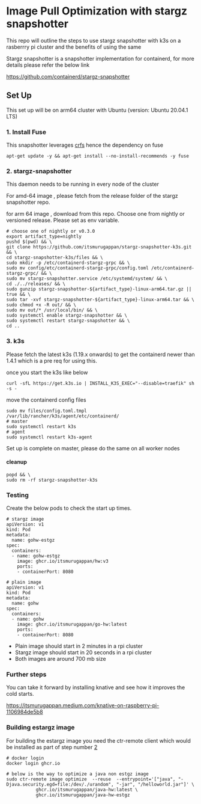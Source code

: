# Image Pull Optimization with stargz snapshotter 

This repo will outline the steps to use stargz snapshotter with k3s on a 
rasberrry pi cluster and the benefits of using the same

Stargz snapshotter is a snapshotter implementation for containerd, for more details 
please refer the below link

https://github.com/containerd/stargz-snapshotter

## Set Up

This set up will be on arm64 cluster with Ubuntu (version: Ubuntu 20.04.1 LTS)

### 1. Install Fuse

This snapshotter leverages [crfs](https://github.com/google/crfs) hence the 
dependency on fuse

```shell
apt-get update -y && apt-get install --no-install-recommends -y fuse
```

### 2. stargz-snapshotter

This daemon needs to be running in every node of the cluster

For amd-64 image , please fetch from the release folder of the stargz snapshotter repo.

for arm 64 image , download from this repo. Choose one from nightly or versioned release. Please set as env variable.

```shell
# choose one of nightly or v0.3.0
export artifact_type=nightly
pushd $(pwd) && \
git clone https://github.com/itsmurugappan/stargz-snapshotter-k3s.git && \
cd stargz-snapshotter-k3s/files && \
sudo mkdir -p /etc/containerd-stargz-grpc && \
sudo mv config/etc/containerd-stargz-grpc/config.toml /etc/containerd-stargz-grpc/ && \
sudo mv stargz-snapshotter.service /etc/systemd/system/ && \
cd ./../releases/ && \
sudo gunzip stargz-snapshotter-${artifact_type}-linux-arm64.tar.gz || true && \
sudo tar -xvf stargz-snapshotter-${artifact_type}-linux-arm64.tar && \
sudo chmod +x -R out/ && \
sudo mv out/* /usr/local/bin/ && \
sudo systemctl enable stargz-snapshotter && \
sudo systemctl restart stargz-snapshotter && \
cd ..
```

### 3. k3s

Please fetch the latest k3s (1.19.x onwards) to get the containerd newer than 1.4.1 which is a pre req for using this.

once you start the k3s like below
```
curl -sfL https://get.k3s.io | INSTALL_K3S_EXEC="--disable=traefik" sh -s -
```

move the containerd config files

```shell
sudo mv files/config.toml.tmpl /var/lib/rancher/k3s/agent/etc/containerd/
# master
sudo systemctl restart k3s
# agent
sudo systemctl restart k3s-agent
```

Set up is complete on master, please do the same on all worker nodes

#### cleanup
```shell
popd && \
sudo rm -rf stargz-snapshotter-k3s
```

### Testing

Create the below pods to check the start up times.

```
# stargz image
apiVersion: v1
kind: Pod
metadata:
  name: gohw-estgz
spec:
  containers:
  - name: gohw-estgz
    image: ghcr.io/itsmurugappan/hw:v3
    ports:
    - containerPort: 8080 

# plain image
apiVersion: v1
kind: Pod
metadata:
  name: gohw
spec:
  containers:
  - name: gohw
    image: ghcr.io/itsmurugappan/go-hw:latest
    ports:
    - containerPort: 8080 
```
* Plain image should start in 2 minutes in a rpi cluster
* Stargz image should start in 20 seconds in a rpi cluster
* Both images are around 700 mb size

### Further steps

You can take it forward by installing knative and see how it improves the cold starts.

https://itsmurugappan.medium.com/knative-on-raspberry-pi-1106984de5b8

### Building estargz image

For building the estargz image you need the ctr-remote client which would be installed as part of step number [2](#2-stargz-snapshotter)

```
# docker login
docker login ghcr.io

# below is the way to optimize a java non estgz image
sudo ctr-remote image optimize  --reuse  --entrypoint='["java", "-Djava.security.egd=file:/dev/./urandom", "-jar", "/helloworld.jar"]' \
           ghcr.io/itsmurugappan/java-hw:latest \
           ghcr.io/itsmurugappan/java-hw-estgz
```
